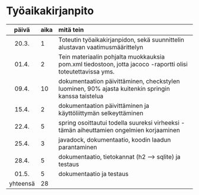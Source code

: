 
<h1>Työaikakirjanpito</h1>

| päivä | aika | mitä tein  |
| :----:|:-----| :-----|
| 20.3. | 1    | Toteutin työaikakirjanpidon, sekä suunnittelin alustavan vaatimusmäärittelyn |
| 01.4. | 2    | Tein materiaalin pohjalta muokkauksia pom.xml tiedostoon, jotta jacoco -raportti olisi toteutettavissa yms.|
| 09.4. | 10   | dokumentaation päivittäminen, checkstylen luominen, 90% ajasta kuitenkin springin kanssa taistelua |
| 15.4. | 2    | dokumentaation päivittäminen ja käyttöliittymän selkeyttäminen|
| 22.4. | 5    | spring osoittautui todella suureksi virheeksi - tämän aiheuttamien ongelmien korjaaminen|
| 25.4. | 3    | javadock, dokumentaatio, koodin laadun parantaminen|
| 28.4. | 5    | dokumentaatio, tietokannat (h2 --> sqlite) ja testaus|
| 01.5. | 5    | dokumentaatio ja testaus|
| yhteensä | 28    | 
